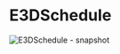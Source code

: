 # E3DSchedule
![E3DSchedule - snapshot](https://github.com/user-attachments/assets/520aba7d-af53-4b0a-bba2-3fb669683983)
